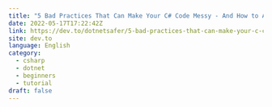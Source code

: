```yaml
---
title: "5 Bad Practices That Can Make Your C# Code Messy - And How to Avoid Them"
date: 2022-05-17T17:22:42Z
link: https://dev.to/dotnetsafer/5-bad-practices-that-can-make-your-c-code-messy-and-how-to-avoid-them-3p0f?utm_medium=RSS&utm_source=news.12bit.vn
site: dev.to
language: English
category:
  - csharp
  - dotnet
  - beginners
  - tutorial
draft: false
---
```

